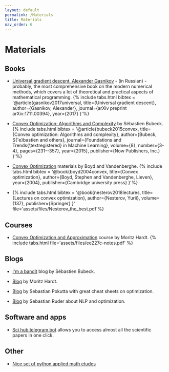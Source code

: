 ```yaml
---
layout: default
permalink: /Materials
title: Materials
nav_order: 6
---
```


# Materials

## Books

* [Universal gradient descent. Alexander Gasnikov](https://arxiv.org/ftp/arxiv/papers/1711/1711.00394.pdf) - (in Russian) - probably, the most comprehensive book on the modern numerical methods, which covers a lot of theoretical and practical aspects of mathematical programming. {% include tabs.html bibtex = '@article{gasnikov2017universal,
  title={Universal gradient descent},
  author={Gasnikov, Alexander},
  journal={arXiv preprint arXiv:1711.00394},
  year={2017}
}'%}

* [Convex Optimization: Algorithms and Complexity](https://arxiv.org/pdf/1405.4980.pdf) by Sébastien Bubeck. 
{% include tabs.html bibtex = '@article{bubeck2015convex,
  title={Convex optimization: Algorithms and complexity},
  author={Bubeck, S{\'e}bastien and others},
  journal={Foundations and Trends{\textregistered} in Machine Learning},
  volume={8},
  number={3-4},
  pages={231--357},
  year={2015},
  publisher={Now Publishers, Inc.}
}'%}

* [Convex Optimization](https://web.stanford.edu/~boyd/cvxbook/) materials by Boyd and Vandenberghe. 
{% include tabs.html bibtex = '@book{boyd2004convex,
  title={Convex optimization},
  author={Boyd, Stephen and Vandenberghe, Lieven},
  year={2004},
  publisher={Cambridge university press}
}'%}

* []()
{% include tabs.html bibtex = '@book{nesterov2018lectures,
  title={Lectures on convex optimization},
  author={Nesterov, Yurii},
  volume={137},
  publisher={Springer}
}' file='assets/files/Nesterov_the_best.pdf'%}



## Courses

* [Convex Optimization and Approximation](https://ee227c.github.io/) course by Moritz Hardt. {% include tabs.html file='assets/files/ee227c-notes.pdf' %}


## Blogs

* [I'm a bandit](https://blogs.princeton.edu/imabandit/) blog by Sébastien Bubeck.

* [Blog](http://blog.mrtz.org/) by Moritz Hardt.

* [Blog](http://www.pokutta.com/blog/) by Sebastian Pokutta with great cheat sheets on optimization.

* [Blog](http://ruder.io/) by Sebastian Ruder about NLP and optimization.

## Software and apps

* [Sci hub telegram bot](https://teleg.one/scihubot) allows you to access almost all the scientific papers in one click.

## Other

* [Nice set of python applied math etudes](https://www.numerical-tours.com/python/)